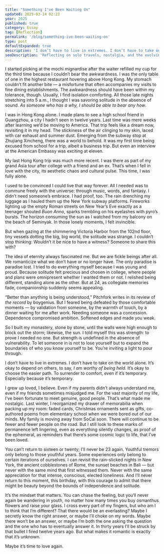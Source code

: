 ```yaml
---
title: "Something I've Been Waiting On"
updated: 2025-03-14 02:23
year: 2025
published: true
category: Essay
tag: [Reflection]
permalink: '/blog/something-ive-been-waiting-on'
type: post
defaultExpanded: true
description: 'I don’t have to live in extremes. I don’t have to take on the world alone. It’s okay to depend on others, to say, I am worthy of being held. It’s okay to choose the easier path. To surrender to comfort, even if it’s temporary. Especially because it’s temporary.'
seoDescription: 'Reflecting on solo travels, nostalgia, and the evolving meaning of solitude, connection, and self-worth at 24. A personal essay on loneliness, companionship, and what it means to love.'
---
```


I started picking at the mochi mignardise after the waiter refilled my cup for the third time because I couldn’t bear the awkwardness. I was the only table of one in the highest restaurant hovering above Hong Kong. My stomach couldn’t fit another bite — a misfortune that often accompanies my visits to fine dining establishments. The awkwardness should have been within my tolerance, though. Usually, I find isolation comforting. All those late nights stretching into 5 a.m., I thought I was savoring solitude in the absence of sound. _As someone who has a why, I should be able to bear any how_.

I was in Hong Kong alone. I made plans to see a high school friend in Guangzhou, a city I hadn’t seen in twelve years. Last time was mere weeks after learning we’d be moving to America. That trip feels like a dream now, revisiting it in my head. The stickiness of the air clinging to my skin, laced with car exhaust and summer dust. Emerging from the subway stop at Zhujiang Xincheng, there was a world to behold. It was my first time being excused from school for a trip, albeit a business trip. But even an interview at the American Embassy was exciting at eleven.

My last Hong Kong trip was much more recent. I was there as part of my grand Asia tour after college with a friend and an ex. That’s when I fell in love with the city, its aesthetic chaos and cultural pulse. This time, I was fully alone.

I used to be convinced I could live that way forever. All I needed was to commune freely with the universe: through music, words, and fantasy. I didn’t need someone’s embrace. I had proof, too. The rain drenching my luggage as I hauled them up the New York subway platforms. Fireworks lighting up the empty Roman streets on New Year’s Eve exactly as a teenager shouted _Buon Anno_, sparks trembling on his eyelashes with pyro’s bursts. The horizon consuming the sun as I watched from my balcony on the beach of Seminyak. In those lonely moments, I felt invincible.

But when gazing at the shimmering Victoria Harbor from the 102nd floor, tiny vessels dotting the big, big world, the solitude was strange. I couldn’t stop thinking: Wouldn’t it be nice to have a witness? Someone to share this with?

The idea of eternity always fascinated me. But we are fickle beings after all. We romanticize what we don’t have or no longer have. The only paradise is paradise lost. I tried to do everything myself because I was young and proud. Because solitude felt precious and chosen in college, where people and plans were omnipresent whether I wanted them or not. I relished being different, standing alone as the other. But at 24, as collegiate memories fade, companionship suddenly seems appealing.

“Better than anything is being understood,” Pitchfork writes in its review of _the record_ by boygenius. But I feared being defeated by those comfortable moments — by validation from someone, by the warmth of touch, by a dinner waiting for me after work. Needing someone was a concession. Dependence compromised ambition. Softened edges and made you weak.

So I built my monastery, stone by stone, until the walls were high enough to block out the storm; likewise, the sun. I told myself this was strength: to prove I needed no one. But strength is undefined in the absence of vulnerability. To let someone in is not to lose yourself but to expand the boundaries of who you know yourself to be. You’re inviting a light to pour through.

I don’t have to live in extremes. I don’t have to take on the world alone. It’s okay to depend on others, to say, _I am worthy of being held_. It’s okay to choose the easier path. To surrender to comfort, even if it’s temporary. Especially because it’s temporary.

I grew up loved, I believe. Even if my parents didn’t always understand me, even if my friends sometimes misjudged me. For the vast majority of my life, I’ve been fortunate to meet genuine, good people. That’s what made me nostalgic. Last winter, I reorganized my drawer of memorabilia when packing up my room: faded cards, Christmas ornaments sent as gifts, co-authored poems from elementary school when we were bored out of our minds. My family is moving away from SoCal soon. There will continue to be fewer and fewer people on the road. But I still look to these marks of permanence left lingering, even as everything silently changes, as proof of the ephemeral, as reminders that there’s some cosmic logic to life, that I’ve been loved.

You can’t return to sixteen or twenty; I’ll never be 23 again. Youthful tremors only belong to those youthful years. Some experiences only belong to certain iterations of ourselves. I can revisit the rain-slicked nights in New York, the ancient cobblestones of Rome, the sunset beaches in Bali — but never with the same mind that first witnessed them. Never with the same appreciation for that intense, conscious, elected loneliness. And I’ll never return to this moment, this birthday, with this courage to admit that there might be beauty beyond the bounds of independence and solitude.

It’s the mindset that matters. You can chase the feeling, but you‘ll never again be wandering in youth, no matter how many times you buy osmanthus flowers and raise your glass. I cross every part of my fingers, but who am I to think that I’m different? That there would be an everlasting? Maybe I secretly know the right answer, or maybe I’ll choke on my words. Maybe there won’t be an answer, or maybe I’m both the one asking the question and the one who has to eventually answer it. In thirty years I’ll be struck by that bullet I fired twelve years ago. But what makes it romantic is exactly that it’s unknown.

Maybe it’s time to love again.
